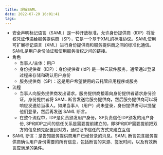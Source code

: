 ```yaml
---
title: 理解SAML
date: 2022-07-20 16:01:41
tags:
---
```


- 安全声明标记语言（SAML）是一种开放标准，允许身份提供商（IDP）将授权凭证传递给服务提供商（SP），它是一个基于XML的标准协议。SAML使用可扩展标记语言（XML）进行身份提供商和服务提供商之间的标准化通信。 SAML是用户身份验证和使用服务授权之间的链接。
- 角色
  - 当事人/主体：用户
  - 身份提供者（IDP）：身份提供者 (IdP) 是一种云软件服务，通常通过登录过程来存储和确认用户身份
  - 服务提供商（SP）：这是用户希望使用的云托管应用程序或服务
- 流程
  - 当事人向服务提供商发出请求。服务提供商接着向身份提供者请求身份验证。身份提供者将 SAML 断言发送给服务提供商，然后服务提供商可以将响应发送给当事人。如果当事人（用户）尚未登录，身份提供者可以提醒他们登录，然后再发送 SAML 断言。
  - 在整个流程中，IDP是负责颁发用户身份，SP负责信任IDP颁发的用户身份, SP和IDP之间的信任关系是需要提前建立的，即SP和IDP需要提前把双方的信息预先配置到对方，通过证书信任的方式来建立互信
- SAML 断言：是告知服务提供商用户已经登录的消息。SAML 断言包含服务提供商确认用户身份需要的所有信息，包括断言的来源、签发时间，以及有效断言应满足的条件。